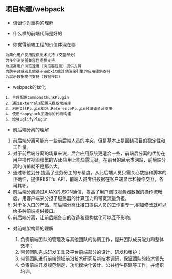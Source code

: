 ## 项目构建/webpack

- 谈谈你对重构的理解

- 什么样的前端代码是好的

- 你觉得前端工程的价值体现在哪

```
为简化用户使用提供技术支持（交互部分）
为多个浏览器兼容性提供支持
为提高用户浏览速度（浏览器性能）提供支持
为跨平台或者其他基于webkit或其他渲染引擎的应用提供支持
为展示数据提供支持（数据接口）
```

- webpack的优化

```
1. 合理配置CommonsChunkPlugin
2. 通过externals配置来提取常用库
3. 利用DllPlugin和DllReferencePlugin预编译资源模块
4. 使用Happypack加速你的代码构建
5. 增强uglifyPlugin
```

- 前后端分离的理解

1. 前后端分离可能有一些前后端人员的冲突，但是基本上是围绕项目的稳定性和工作量。
2. 对于前后端分离的场景来说，后台应用系统更适合一些，前端后分离的优势在用户操作视图频繁的Web应用上能显露无疑。在前台的展示类网站，前后端分离的价值就不是那么大。
3. 通过职位划分 提高了业务分工的专精度，从此后端人员只需关心数据和脚本的正确性，提供RESTful API，前端人员专供数据在客户端显示和操作交互，各司其职。
4. 前后端分离通过AJAX的JSON通信，提高了用户调取服务器数据的操作流畅度，用客户端来分担了服务器的计算压力和带宽流量负担。
5. 对于多入口的产品，前后端分离让接口提供人员的工作更专一,稍加修改就可以给多种前端提供接口。
5. 前后端分离，让前后端各自的改造和重构优化可以互不影响。


- 对前端架构师的理解

    1. 负责前端团队的管理及与其他团队的协调工作，提升团队成员能力和整体效率；
    2. 带领团队完成研发工具及平台前端部分的设计、研发和维护；
    3. 带领团队进行前端领域前沿技术研究及新技术调研，保证团队的技术领先
    4. 负责前端开发规范制定、功能模块化设计、公共组件搭建等工作，并组织培训。